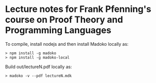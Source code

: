 # Lecture notes for Frank Pfenning's course on Proof Theory and Programming Languages

To compile, install nodejs and then install Madoko locally as:

```
> npm install -g madoko
> npm install -g madoko-local
```

Build out/lectureN.pdf locally as:

```
> madoko -v --pdf lectureN.mdk
```
